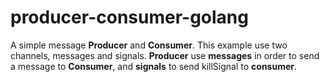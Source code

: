 # producer-consumer-golang

A simple message **Producer** and **Consumer**. This example use two channels, messages and signals. **Producer** use **messages** in order to send a message to **Consumer**, and **signals** to send killSignal to **consumer**.